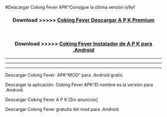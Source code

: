 #Descargar Coking Fever  APK^Consigue la última versión iy9yf



<div align="center">
<h3>Download >>>>> <a href="https://es-sites.web.app/?es= Coking Fever ">Coking Fever  Descargar A P K Premium</a></h3><br>

<h3>Download >>>>> <a href="https://es-sites.web.app/?es= Coking Fever ">Coking Fever  Instalador de A P K para .Android</a></h3>
</div>


----------------------------------------------------------

----------------------------------------------------------

----------------------------------------------------------

Descargar Coking Fever  .APK^MOD^ para .Android gratis.

Descargar la aplicación. Coking Fever  APK^El nombre es la versión para .Android.

Descargar Coking Fever  A P K [Sin anuncios]

Descargar Coking Fever  gratuita del mod para .Android.